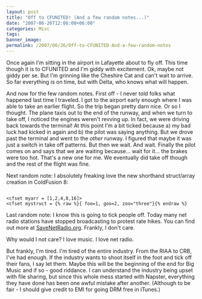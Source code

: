 ```yaml
---
layout: post
title: "Off to CFUNITED! (And a few random notes...)"
date: "2007-06-26T12:06:00+06:00"
categories: Misc 
tags: 
banner_image: 
permalink: /2007/06/26/Off-to-CFUNITED-And-a-few-random-notes
---
```


Once again I'm sitting in the airport in Lafayette about to fly off. This time though it is to CFUNITED and I'm giddy with excitement. Ok, maybe not giddy per se. But I'm grinning like the Cheshire Cat and can't wait to arrive. So far everything is on time, but with Delta, who knows what will happen.

And now for the few random notes. First off - I never told folks what happened last time I traveled. I got to the airport early enough where I was able to take an earlier flight. So the trip began pretty darn nice. Or so I thought. The plane taxis out to the end of the runway, and when we turn to take off, I noticed the engines weren't revving up. In fact, we were driving back towards the terminal! At this point I'm a bit ticked because a) my bad luck had kicked in again and b) the pilot was saying anything. But we drove past the terminal and went to the <i>other</i> runway. I figured that maybe it was just a switch in take off patterns. But then we wait. And wait. Finally the pilot comes on and says that we are waiting because... wait for it... the brakes were too hot. That's a new one for me. We eventually did take off though and the rest of the flight was fine.

Next random note: I absolutely freaking love the new shorthand struct/array creation in ColdFusion 8:

<code>
&lt;cfset myarr = [1,2,4,8,16]&gt;
&lt;cfset mystruct = {% raw %}{ foo=1, goo=2, zoo="three"}{% endraw %}
</code>

Last random note: I know this is going to tick people off. Today many net radio stations have stopped broadcasting to protest rate hikes. You can find out more at <a href="http://www.savenetradio.org/">SaveNetRadio.org</a>. Frankly, I don't care.

Why would I not care? I love music. I love net radio. 

But frankly, I'm tired. I'm tired of the entire industry. From the RIAA to CRB, I've had enough. If the industry wants to shoot itself in the foot and tick off their fans, I say let them. Maybe this will be the beginning of the end for Big Music and if so - good riddance. I can understand the industry being upset with file sharing, but since this whole mess started with Napster, everything they have done has been one awful mistake after another. (Although to be fair - I should give credit to EMI for going DRM free in iTunes.)